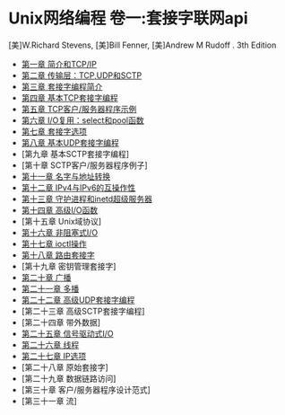 # Unix网络编程 卷一:套接字联网api

[美]W.Richard Stevens, [美]Bill Fenner, [美]Andrew M Rudoff . 3th Edition

- [第一章 简介和TCP/IP](chapter1.md)
- [第二章 传输层：TCP,UDP和SCTP](chapter2.md)
- [第三章 套接字编程简介](chapter3.md)
- [第四章 基本TCP套接字编程](chapter4.md)
- [第五章 TCP客户/服务器程序示例](chapter5.md)
- [第六章 I/O复用：select和pool函数](chapter6.md)
- [第七章 套接字选项](chapter7.md)
- [第八章 基本UDP套接字编程](chapter8.md)
- [第九章 基本SCTP套接字编程]
- [第十章 SCTP客户/服务器程序例子]
- [第十一章 名字与地址转换](chapter11.md)
- [第十二章 IPv4与IPv6的互操作性](chapter12.md)
- [第十三章 守护进程和inetd超级服务器](chapter13.md)
- [第十四章 高级I/O函数](chapter14.md)
- [第十五章 Unix域协议]
- [第十六章 非阻塞式I/O](chapter16.md)
- [第十七章 ioctl操作](chapter17.md)
- [第十八章 路由套接字](chapter18.md)
- [第十九章 密钥管理套接字]
- [第二十章 广播](chapter20.md)
- [第二十一章 多播](chapter21.md)
- [第二十二章 高级UDP套接字编程](chapter22.md)
- [第二十三章 高级SCTP套接字编程]
- [第二十四章 带外数据]
- [第二十五章 信号驱动式I/O](cha)
- [第二十六章 线程](chapter26.md)
- [第二十七章 IP选项](chapter27.md)
- [第二十八章 原始套接字]
- [第二十九章 数据链路访问]
- [第三十章 客户/服务器程序设计范式]
- [第三十一章 流]

